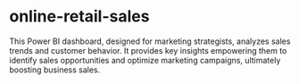 # online-retail-sales
This Power BI dashboard, designed for marketing strategists, analyzes sales trends and customer behavior. It provides key insights empowering them to identify sales opportunities and optimize marketing campaigns, ultimately boosting business sales.
